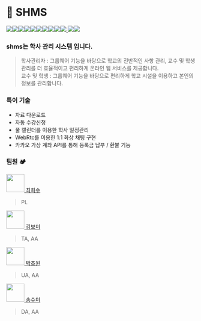 # 🚌 SHMS


<a href="#" target="_blank"><img src="https://img.shields.io/badge/Java-007396?style=flat-square&logo=Java&logoColor=white"/></a><a href="#" target="_blank"><img src="https://img.shields.io/badge/Spring-6DB33F?style=flat-square&logo=Spring&logoColor=white"/></a><a href="#" target="_blank"><img src="https://img.shields.io/badge/HTML5-E34F26?style=flat-square&logo=HTML5&logoColor=white"/></a><a href="#" target="_blank"><img src="https://img.shields.io/badge/CSS3-1572B6?style=flat-square&logo=CSS3&logoColor=white"/></a><a href="#" target="_blank"><img src="https://img.shields.io/badge/JavaScript-[F7DF1E?style=flat-square&logo=JavaScript&logoColor=white"/></a><a href="#" target="_blank"><img src="https://img.shields.io/badge/jQuery-0769AD?style=flat-square&logo=jQuery&logoColor=white"/></a><a href="#" target="_blank"><img src="https://img.shields.io/badge/Oracle-F80000?style=flat-square&logo=Oracle&logoColor=white"/><a href="#" target="_blank"><img src="https://img.shields.io/badge/Apache tomcat-F8DC75?style=flat-square&logo=Apache-tomcat&logoColor=white"/></a><a href="#" target="_blank"><img src="https://img.shields.io/badge/Eclipse-2C2255?style=flat-square&logo=Eclipse&logoColor=white"/></a><a href="#" target="_blank"><img src="https://img.shields.io/badge/VScode-007ACC?style=flat-square&logo=Visual-Studio-Code&logoColor=white"/></a><a href="#" target="_blank">
<a href="#" target="_blank"><img src="https://img.shields.io/badge/Slack-4A154B?style=flat-square&logo=Slack&logoColor=white"/></a><a href="#" target="_blank"><img src="https://img.shields.io/badge/GitHub-181717?style=flat-square&logo=GitHub&logoColor=white"/></a>
### shms는 학사 관리 시스템 입니다.
>학사관리자 : 그룹웨어 기능을 바탕으로 학교의 전반적인 사항 관리, 교수 및 학생 관리를 더 효율적이고 편리하게 온라인 웹 서비스를 제공합니다.<br/>
교수 및 학생 : 그룹웨어 기능을 바탕으로 편리하게 학교 시설을 이용하고 본인의 정보를 관리합니다.<br/>

### 특이 기술
- 자료 다운로드
- 자동 수강신청
- 풀 캘린더를 이용한 학사 일정관리
- WebRtc를 이용한 1:1 화상 채팅 구현 
- 카카오 가상 계좌 API를 통해 등록금 납부 / 환불 기능

### 팀원 🏕
<a href="https://github.com/pamlpri">
  <img class="avatar avatar-user" src="https://avatars.githubusercontent.com/u/77672828?s=96&amp;v=4" width="48" height="48"> 최희수
</a>

> PL

<a href="https://github.com/5UMMER">
<img class="avatar avatar-user" src="https://avatars.githubusercontent.com/u/78252948?s=96&amp;v=4" width="48" height="48"> 김보미 <a/>

> TA, AA

<a href="https://github.com/Scarl-ett">
<img class="avatar avatar-user" src="https://avatars.githubusercontent.com/u/78475070?s=96&amp;v=4" width="48" height="48"> 박초원
 <a/>

> UA, AA

<a href="https://github.com/songpotato">
<img class="avatar avatar-user" src="https://avatars.githubusercontent.com/u/78534663?s=96&amp;v=4" width="48" height="48"> 송수미 <a/>

> DA, AA




